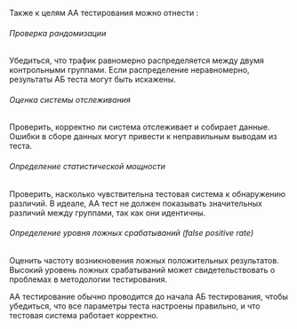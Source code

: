 Также к целям  АА тестирования можно отнести :

<h6>Проверка рандомизации</h6>
Убедиться, что трафик равномерно распределяется между двумя контрольными группами. Если распределение неравномерно, результаты АБ теста могут быть искажены.

<h6>Оценка системы отслеживания</h6>
Проверить, корректно ли система отслеживает и собирает данные. Ошибки в сборе данных могут привести к неправильным выводам из теста.

<h6>Определение статистической мощности </h6>
Проверить, насколько чувствительна тестовая система к обнаружению различий. В идеале, АА тест не должен показывать значительных различий между группами, так как они идентичны.

<h6>Определение уровня ложных срабатываний (false positive rate) </h6>
Оценить частоту возникновения ложных положительных результатов. Высокий уровень ложных срабатываний может свидетельствовать о проблемах в методологии тестирования.

АА тестирование обычно проводится до начала АБ тестирования, чтобы убедиться, что все параметры теста настроены правильно, и что тестовая система работает корректно.
